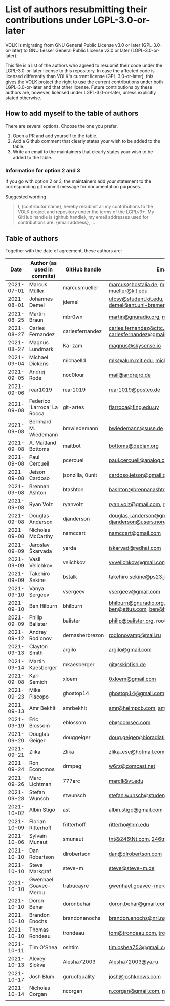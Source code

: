 # List of authors resubmitting their contributions under LGPL-3.0-or-later

VOLK is migrating from GNU General Public License v3.0 or later (GPL-3.0-or-later)
to GNU Lesser General Public License v3.0 or later (LGPL-3.0-or-later).

This file is a list of the authors who agreed to resubmit their code
under the LGPL-3.0-or-later license to this repository.
In case the affected code is licensed differently than VOLK's current license (GPL-3.0-or-later),
this gives the VOLK project the right to use the current contributions under both LGPL-3.0-or-later and that other license.
Future contributions by these authors are, however,
licensed under LGPL-3.0-or-later, unless explicitly stated otherwise.


## How to add myself to the table of authors
There are several options. Choose the one you prefer.

1. Open a PR and add yourself to the table.
2. Add a Github comment that clearly states your wish to be added to the table.
3. Write an email to the maintainers that clearly states your wish to be added to the table.

### Information for option 2 and 3

If you go with option 2 or 3, the maintainers add your statement to the corresponding git commit message for documentation purposes.

Suggested wording

> I, {contributor name}, hereby resubmit all my contributions to the VOLK project and repository under the terms of the LGPLv3+. My GitHub handle is {github handle}, my email addresses used for contributions are: {email address}, ... .


## Table of authors

Together with the date of agreement, these authors are:

|       Date | Author (as used in commits) | GitHub handle   | Email address(es)                                                   |
|------------|-----------------------------|-----------------|---------------------------------------------------------------------|
| 2021-07-01 | Marcus Müller               | marcusmueller   | marcus@hostalia.de, mmueller@gnuradio.org, mueller@kit.edu          |
| 2021-08-01 | Johannes Demel              | jdemel          | ufcsy@student.kit.edu, demel@uni-bremen.de, demel@ant.uni-bremen.de |
| 2021-08-25 | Martin Braun                | mbr0wn          | martin@gnuradio.org, martin.braun@ettus.com                         |
| 2021-08-27 | Carles Fernandez            | carlesfernandez | carles.fernandez@cttc.es, carles.fernandez@gmail.com, carlesfernandez@gmail.com |
| 2021-08-27 | Magnus Lundmark             | Ka-zam          | magnus@skysense.io                                                  |
| 2021-09-04 | Michael Dickens             | michaelld       | mlk@alum.mit.edu, michael.dickens@ettus.com                         |
| 2021-09-05 | Andrej Rode                 | noc0lour        | mail@andrejro.de                                                    |
| 2021-09-06 | rear1019                    | rear1019        | rear1019@posteo.de                                                  |
| 2021-09-08 | Federico 'Larroca' La Rocca | git-artes       | flarroca@fing.edu.uy                                                |
| 2021-09-08 | Bernhard M. Wiedemann       | bmwiedemann     | bwiedemann@suse.de                                                  |
| 2021-09-08 | A. Maitland Bottoms         | maitbot         | bottoms@debian.org                                                  |
| 2021-09-08 | Paul Cercueil               | pcercuei        | paul.cercueil@analog.com                                            |
| 2021-09-08 | Jeison Cardoso              | jsonzilla, 0unit| cardoso.jeison@gmail.com                                            |
| 2021-09-08 | Brennan Ashton              | btashton        | bashton@brennanashton.com                                           |
| 2021-09-08 | Ryan Volz                   | ryanvolz        | ryan.volz@gmail.com, rvolz@mit.edu                                  |
| 2021-09-08 | Douglas Anderson            | djanderson      | douglas.j.anderson@gmail.com, djanderson@users.noreply.github.com   |
| 2021-09-08 | Nicholas McCarthy           | namccart        | namccart@gmail.com                                                  |
| 2021-09-09 | Jaroslav Škarvada           | yarda           | jskarvad@redhat.com                                                 |
| 2021-09-09 | Vasil Velichkov             | velichkov       | vvvelichkov@gmail.com                                               |
| 2021-09-09 | Takehiro Sekine             | bstalk          | takehiro.sekine@ps23.jp                                             |
| 2021-09-10 | Vanya Sergeev               | vsergeev        | vsergeev@gmail.com                                                  |
| 2021-09-10 | Ben Hilburn                 | bhilburn        | bhilburn@gnuradio.org, bhilburn@gmail.com, ben@ettus.com, ben@hilburn.dev          |
| 2021-09-09 | Philip Balister             | balister        | philip@balister.org, root@usrp-e1xx.(none)                          |
| 2021-09-12 | Andrey Rodionov             | dernasherbrezon | rodionovamp@mail.ru                                                 |
| 2021-09-13 | Clayton Smith               | argilo          | argilo@gmail.com                                                    |
| 2021-09-14 | Martin Kaesberger           | mkaesberger     | git@skipfish.de                                                     |
| 2021-09-08 | Karl Semich                 | xloem           | 0xloem@gmail.com                                                    |
| 2021-09-23 | Mike Piscopo                | ghostop14       | ghostop14@gmail.com                                                 |
| 2021-09-13 | Amr Bekhit                  | amrbekhit       | amr@helmpcb.com, amrbekhit@gmail.com                                |
| 2021-09-19 | Eric Blossom                | eblossom        | eb@comsec.com                                                       |
| 2021-09-20 | Douglas Geiger              | douggeiger      | doug.geiger@bioradiation.net,douglas.geiger@nrl.navy.mil            |
| 2021-09-21 | Zlika                       | Zlika           | zlika_ese@hotmail.com                                               |
| 2021-09-24 | Ron Economos                | drmpeg          | w6rz@comcast.net                                                    |
| 2021-09-26 | Marc Lichtman               | 777arc          | marcll@vt.edu                                                       |
| 2021-09-28 | Stefan Wunsch               | stwunsch        | stefan.wunsch@student.kit.edu                                       |
| 2021-10-02 | Albin Stigö                 | ast             | albin.stigo@gmail.com                                               |
| 2021-10-09 | Florian Ritterhoff          | fritterhoff     | ritterho@hm.edu                                                     |
| 2021-10-06 | Sylvain Munaut              | smunaut         | tnt@246tNt.com, 246tnt@gmail.com                                    |
| 2021-10-10 | Dan Robertson               | dlrobertson     | dan@dlrobertson.com                                                 |
| 2021-10-10 | Steve Markgraf              | steve-m         | steve@steve-m.de                                                    |
| 2021-10-10 | Gwenhael Goavec-Merou       | trabucayre      | gwenhael.goavec-merou@trabucayre.com                                |
| 2021-10-10 | Doron Behar                 | doronbehar      | doron.behar@gmail.com                                               |
| 2021-10-10 | Brandon Enochs              | brandonenochs   | brandon.enochs@nrl.navy.mil                                         |
| 2021-10-10 | Thomas Rondeau              | trondeau        | tom@trondeau.com, trondeau@vt.edu                                   |
| 2021-10-11 | Tim O'Shea                  | oshtim          | tim.oshea753@gmail.com                                              |
| 2021-10-13 | Alexey Slokva               | Alesha72003     | Alesha72003@ya.ru                                                   |
| 2021-10-17 | Josh Blum                   | guruofquality   | josh@joshknows.com                                                  |
| 2021-10-14 | Nicholas Corgan             | ncorgan         | n.corgan@gmail.com, nick.corgan@ettus.com                           |
|            |                             |                 |                                                                     |
